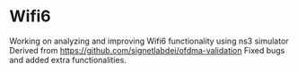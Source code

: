# Wifi6

Working on analyzing and improving Wifi6 functionality using ns3 simulator
Derived from  https://github.com/signetlabdei/ofdma-validation 
Fixed bugs and added extra functionalities.

